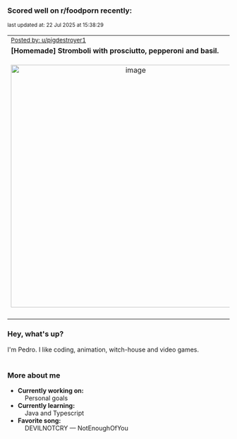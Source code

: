 ### Scored well on r/foodporn recently:

<p align="left"><sub>last updated at: 22 Jul 2025 at 15:38:29</sub></p>

|   |
| --- |
| <sub>[Posted by: u/pigdestroyer1][source]</sub> |
| **[Homemade] Stromboli with prosciutto, pepperoni and basil.** | 
|<p align="center"> <img alt="image" src="https://i.redd.it/my2uuez3mibf1.jpeg" width="550" /> </p>|
|   |

### Hey, what's up?

I'm Pedro. I like coding, animation, witch-house and video games.<br><br>

### More about me
- **Currently working on:**  
&nbsp;&nbsp;&nbsp;&nbsp;Personal goals
- **Currently learning:**  
&nbsp;&nbsp;&nbsp;&nbsp;Java and Typescript
- **Favorite song:**  
&nbsp;&nbsp;&nbsp;&nbsp;DEVILNOTCRY — NotEnoughOfYou<br><br>

  



  
  
  
[linkedin]: https://linkedin.com/in/pedro-h-r-gomes-8a487b14a/
[gmail]: mailto:pilique11@gmail.com
[source]: https://reddit.com/r/FoodPorn/comments/1lu5ozg/homemade_stromboli_with_prosciutto_pepperoni_and/
[redditAPI]: https://www.reddit.com/dev/api/